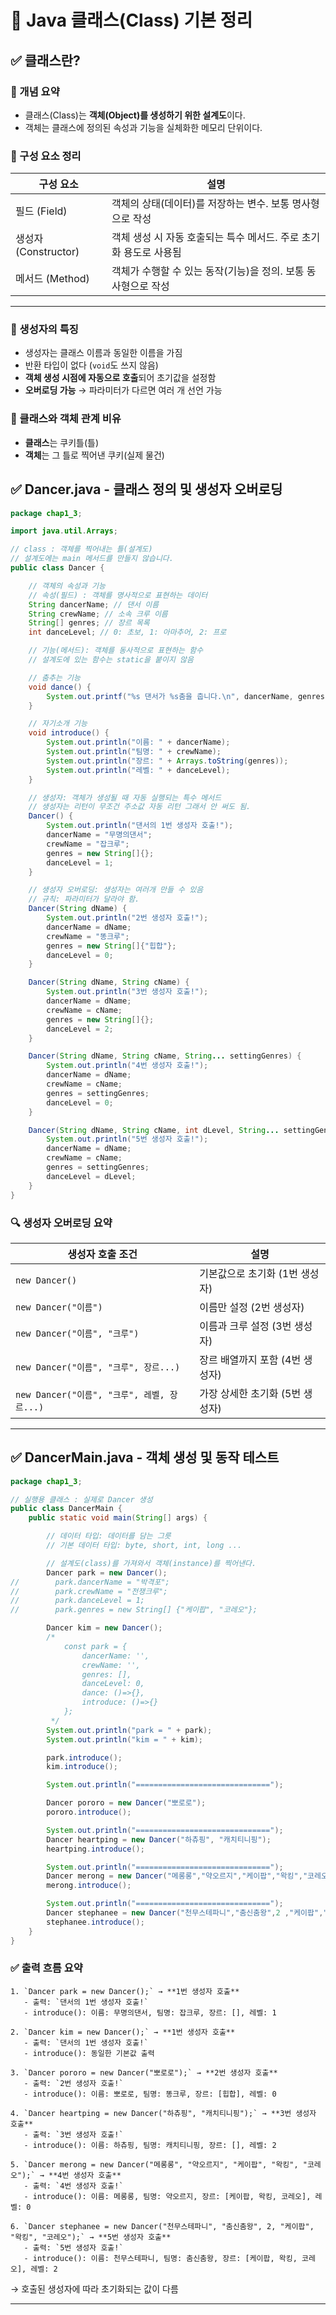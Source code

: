 # 📘 Java 클래스(Class) 기본 정리

## ✅ 클래스란?

### 📌 개념 요약
- 클래스(Class)는 **객체(Object)를 생성하기 위한 설계도**이다.
- 객체는 클래스에 정의된 속성과 기능을 실체화한 메모리 단위이다.

### 📌 구성 요소 정리
| 구성 요소 | 설명 |
|-----------|------|
| 필드 (Field) | 객체의 상태(데이터)를 저장하는 변수. 보통 명사형으로 작성 |
| 생성자 (Constructor) | 객체 생성 시 자동 호출되는 특수 메서드. 주로 초기화 용도로 사용됨 |
| 메서드 (Method) | 객체가 수행할 수 있는 동작(기능)을 정의. 보통 동사형으로 작성 |

---

### 📌 생성자의 특징
- 생성자는 클래스 이름과 동일한 이름을 가짐
- 반환 타입이 없다 (`void`도 쓰지 않음)
- **객체 생성 시점에 자동으로 호출**되어 초기값을 설정함
- **오버로딩 가능** → 파라미터가 다르면 여러 개 선언 가능


### 🔹 클래스와 객체 관계 비유
- **클래스**는 쿠키틀(틀)
- **객체**는 그 틀로 찍어낸 쿠키(실제 물건)

## ✅ Dancer.java - 클래스 정의 및 생성자 오버로딩

```java
package chap1_3;

import java.util.Arrays;

// class : 객체를 찍어내는 틀(설계도)
// 설계도에는 main 메서드를 만들지 않습니다.
public class Dancer {

    // 객체의 속성과 기능
    // 속성(필드) : 객체를 명사적으로 표현하는 데이터
    String dancerName; // 댄서 이름
    String crewName; // 소속 크루 이름
    String[] genres; // 장르 목록
    int danceLevel; // 0: 초보, 1: 아마추어, 2: 프로

    // 기능(메서드): 객체를 동사적으로 표현하는 함수
    // 설계도에 있는 함수는 static을 붙이지 않음

    // 춤추는 기능
    void dance() {
        System.out.printf("%s 댄서가 %s춤을 춥니다.\n", dancerName, genres[0]);
    }

    // 자기소개 기능
    void introduce() {
        System.out.println("이름: " + dancerName);
        System.out.println("팀명: " + crewName);
        System.out.println("장르: " + Arrays.toString(genres));
        System.out.println("레벨: " + danceLevel);
    }

    // 생성자: 객체가 생성될 때 자동 실행되는 특수 메서드
    // 생성자는 리턴이 무조건 주소값 자동 리턴 그래서 안 써도 됨.
    Dancer() {
        System.out.println("댄서의 1번 생성자 호출!");
        dancerName = "무명의댄서";
        crewName = "잡크루";
        genres = new String[]{};
        danceLevel = 1;
    }

    // 생성자 오버로딩: 생성자는 여러개 만들 수 있음
    // 규칙: 파라미터가 달라야 함.
    Dancer(String dName) {
        System.out.println("2번 생성자 호출!");
        dancerName = dName;
        crewName = "똥크루";
        genres = new String[]{"힙합"};
        danceLevel = 0;
    }

    Dancer(String dName, String cName) {
        System.out.println("3번 생성자 호출!");
        dancerName = dName;
        crewName = cName;
        genres = new String[]{};
        danceLevel = 2;
    }

    Dancer(String dName, String cName, String... settingGenres) {
        System.out.println("4번 생성자 호출!");
        dancerName = dName;
        crewName = cName;
        genres = settingGenres;
        danceLevel = 0;
    }

    Dancer(String dName, String cName, int dLevel, String... settingGenres) {
        System.out.println("5번 생성자 호출!");
        dancerName = dName;
        crewName = cName;
        genres = settingGenres;
        danceLevel = dLevel;
    }
}
```

### 🔍 생성자 오버로딩 요약
| 생성자 호출 조건 | 설명 |
|------------------|------|
| `new Dancer()` | 기본값으로 초기화 (1번 생성자) |
| `new Dancer("이름")` | 이름만 설정 (2번 생성자) |
| `new Dancer("이름", "크루")` | 이름과 크루 설정 (3번 생성자) |
| `new Dancer("이름", "크루", 장르...)` | 장르 배열까지 포함 (4번 생성자) |
| `new Dancer("이름", "크루", 레벨, 장르...)` | 가장 상세한 초기화 (5번 생성자) |

---

## ✅ DancerMain.java - 객체 생성 및 동작 테스트

```java
package chap1_3;

// 실행용 클래스 : 실제로 Dancer 생성
public class DancerMain {
    public static void main(String[] args) {

        // 데이터 타입: 데이터를 담는 그릇
        // 기본 데이터 타입: byte, short, int, long ...

        // 설계도(class)를 가져와서 객체(instance)를 찍어낸다.
        Dancer park = new Dancer();
//        park.dancerName = "박격포";
//        park.crewName = "전쟁크루";
//        park.danceLevel = 1;
//        park.genres = new String[] {"케이팝", "코레오"};

        Dancer kim = new Dancer();
        /*
            const park = {
                dancerName: '',
                crewName: '',
                genres: [],
                danceLevel: 0,
                dance: ()=>{},
                introduce: ()=>{}
            };
         */
        System.out.println("park = " + park);
        System.out.println("kim = " + kim);

        park.introduce();
        kim.introduce();

        System.out.println("==============================");

        Dancer pororo = new Dancer("뽀로로");
        pororo.introduce();

        System.out.println("==============================");
        Dancer heartping = new Dancer("하츄핑", "캐치티니핑");
        heartping.introduce();

        System.out.println("==============================");
        Dancer merong = new Dancer("메롱롱","약오르지","케이팝","왁킹","코레오");
        merong.introduce();

        System.out.println("==============================");
        Dancer stephanee = new Dancer("천무스테파니","춤신춤왕",2 ,"케이팝","왁킹","코레오");
        stephanee.introduce();
    }
}
```

### ✅ 출력 흐름 요약
```
1. `Dancer park = new Dancer();` → **1번 생성자 호출**
   - 출력: `댄서의 1번 생성자 호출!`
   - introduce(): 이름: 무명의댄서, 팀명: 잡크루, 장르: [], 레벨: 1

2. `Dancer kim = new Dancer();` → **1번 생성자 호출**
   - 출력: `댄서의 1번 생성자 호출!`
   - introduce(): 동일한 기본값 출력

3. `Dancer pororo = new Dancer("뽀로로");` → **2번 생성자 호출**
   - 출력: `2번 생성자 호출!`
   - introduce(): 이름: 뽀로로, 팀명: 똥크루, 장르: [힙합], 레벨: 0

4. `Dancer heartping = new Dancer("하츄핑", "캐치티니핑");` → **3번 생성자 호출**
   - 출력: `3번 생성자 호출!`
   - introduce(): 이름: 하츄핑, 팀명: 캐치티니핑, 장르: [], 레벨: 2

5. `Dancer merong = new Dancer("메롱롱", "약오르지", "케이팝", "왁킹", "코레오");` → **4번 생성자 호출**
   - 출력: `4번 생성자 호출!`
   - introduce(): 이름: 메롱롱, 팀명: 약오르지, 장르: [케이팝, 왁킹, 코레오], 레벨: 0

6. `Dancer stephanee = new Dancer("천무스테파니", "춤신춤왕", 2, "케이팝", "왁킹", "코레오");` → **5번 생성자 호출**
   - 출력: `5번 생성자 호출!`
   - introduce(): 이름: 천무스테파니, 팀명: 춤신춤왕, 장르: [케이팝, 왁킹, 코레오], 레벨: 2
```
→ 호출된 생성자에 따라 초기화되는 값이 다름

---

